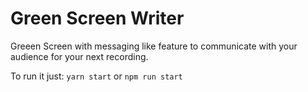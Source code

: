 # Green Screen Writer

Greeen Screen with messaging like feature to communicate with your audience for your next recording.

To run it just: `yarn start` or `npm run start`
